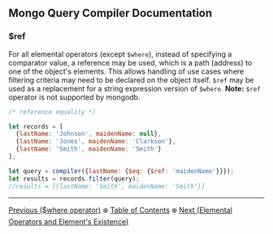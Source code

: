 ## Mongo Query Compiler Documentation

### $ref

For all elemental operators (except `$where`), instead of specifying a 
comparator value, a reference may be used, which is a path (address) to one of
the object's elements.  This allows handling of use cases where filtering 
criteria may need to be declared on the object itself.  `$ref` may be used as a 
replacement for a string expression version of `$where`.  **Note:** `$ref` 
operator is not supported by mongodb.

```javascript
/* reference equality */

let records = [
  {lastName: 'Johnson', maidenName: null},
  {lastName: 'Jones', maidenName: 'Clarkson'},
  {lastName: 'Smith', maidenName: 'Smith'}
];

let query = compiler({lastName: {$eq: {$ref: 'maidenName'}}});
let results = records.filter(query);
//results = [{lastName: 'Smith', maidenName: 'Smith'}]
```

---

[Previous ($where operator)](../free-form/where.md) :snowflake: 
[Table of Contents](../../../README.md) :snowflake: 
[Next (Elemental Operators and Element's Existence)](../element-existence.md)
